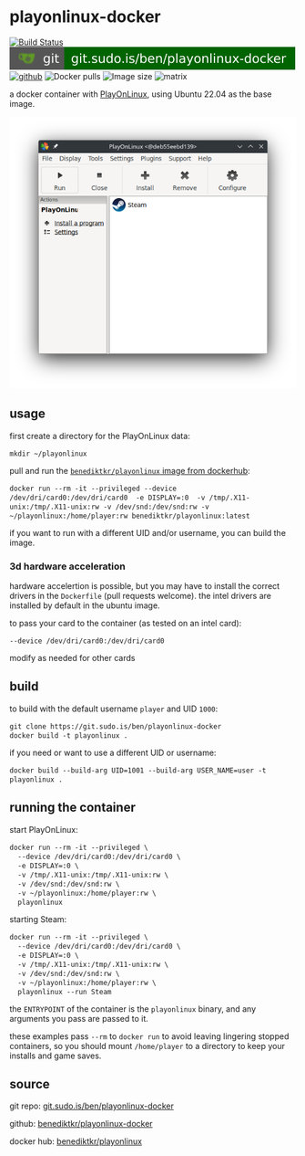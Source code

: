 
# playonlinux-docker
[![Build Status](https://jenkins.sudo.is/buildStatus/icon?job=ben%2Fplayonlinux-docker%2Fmain&style=flat-square)](https://jenkins.sudo.is/job/ben/job/playonlinux-docker/job/main/)
[![git](docs/img/shields/git.sudo.is-ben-playonlinux-docker.svg)](https://git.sudo.is/ben/playonlinux-docker)
[![github](https://git.sudo.is/ben/infra/media/branch/main/docs/img/shields/github-benediktkr.svg)](https://github.com/benediktkr/playonlinux-docker)
![Docker pulls](https://img.shields.io/docker/pulls/benediktkr/playonlinux?sort=semver&color=blue&style=flat-square)
![Image size](https://img.shields.io/docker/image-size/benediktkr/playonlinux/latest?sort=semver&label=size&style=flat-square)
![matrix](https://img.shields.io/static/v1?label=matrix&message=%23darkroom:sudo.is&color=purple&style=flat-square)

a docker container with [PlayOnLinux](https://www.playonlinux.com/en/), using Ubuntu 22.04 as the base image.

![screenshot of PlayOnLinux running in Docker](docs/img/scrot.png#center)

## usage

first create a directory for the PlayOnLinux data:

```shell
mkdir ~/playonlinux
```

pull and run the [`benediktkr/playonlinux` image from dockerhub](https://git.sudo.is/ben/playonlinux-docker/raw/branch/main/scrot.png):

```shell
docker run --rm -it --privileged --device /dev/dri/card0:/dev/dri/card0  -e DISPLAY=:0  -v /tmp/.X11-unix:/tmp/.X11-unix:rw -v /dev/snd:/dev/snd:rw -v ~/playonlinux:/home/player:rw benediktkr/playonlinux:latest
```

if you want to run with a different UID and/or username, you can build the image.

### 3d hardware acceleration

hardware accelertion is possible, but you may have to install the correct drivers in
the `Dockerfile` (pull requests welcome). the intel drivers are installed by default
in the ubuntu image.

to pass your card to the container (as tested on an intel card):

```shell
--device /dev/dri/card0:/dev/dri/card0
```

modify as needed for other cards

## build

to build with the default username `player` and UID `1000`:

```shell
git clone https://git.sudo.is/ben/playonlinux-docker
docker build -t playonlinux .
```

if you need or want to use a different UID or username:

```shell
docker build --build-arg UID=1001 --build-arg USER_NAME=user -t playonlinux .
```

## running the container

start PlayOnLinux:

```shell
docker run --rm -it --privileged \
  --device /dev/dri/card0:/dev/dri/card0 \
  -e DISPLAY=:0 \
  -v /tmp/.X11-unix:/tmp/.X11-unix:rw \
  -v /dev/snd:/dev/snd:rw \
  -v ~/playonlinux:/home/player:rw \
  playonlinux
```

starting Steam:

```shell
docker run --rm -it --privileged \
  --device /dev/dri/card0:/dev/dri/card0 \
  -e DISPLAY=:0 \
  -v /tmp/.X11-unix:/tmp/.X11-unix:rw \
  -v /dev/snd:/dev/snd:rw \
  -v ~/playonlinux:/home/player:rw \
  playonlinux --run Steam
```

the `ENTRYPOINT` of the container is the `playonlinux` binary, and any arguments you
pass are passed to it.

these examples pass `--rm` to `docker run` to avoid leaving lingering stopped containers,
so you should mount `/home/player` to a directory to keep your installs and game saves.

## source

git repo: [git.sudo.is/ben/playonlinux-docker](https://git.sudo.is/ben/playonlinux-docker)

github: [benediktkr/playonlinux-docker](https://github.com/benediktkr/playonlinux-docker)

docker hub: [benediktkr/playonlinux](https://hub.docker.com/r/benediktkr/playonlinux)
